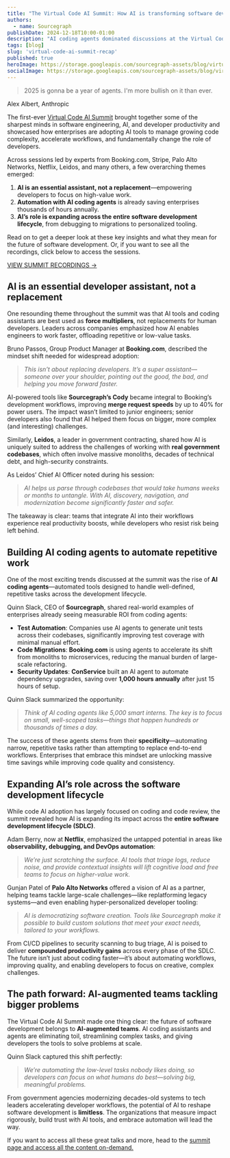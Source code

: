 ```yaml
---
title: "The Virtual Code AI Summit: How AI is transforming software development at scale"
authors:
  - name: Sourcegraph
publishDate: 2024-12-18T10:00-01:00
description: "AI coding agents dominated discussions at the Virtual Code AI Summit, where industry leaders shared how AI tools are revolutionizing software development through automation, workflow acceleration, and developer empowerment."
tags: [blog]
slug: 'virtual-code-ai-summit-recap'
published: true
heroImage: https://storage.googleapis.com/sourcegraph-assets/blog/virtual-code-ai-summit-recap/ai-summit-og.png
socialImage: https://storage.googleapis.com/sourcegraph-assets/blog/virtual-code-ai-summit-recap/ai-summit-og.png
---
```


> 2025 is gonna be a year of agents. I'm more bullish on it than ever.

Alex Albert, Anthropic

The first-ever [Virtual Code AI Summit](https://events.codeaisummit.com/) brought together some of the sharpest minds in software engineering, AI, and developer productivity and showcased how enterprises are adopting AI tools to manage growing code complexity, accelerate workflows, and fundamentally change the role of developers.

Across sessions led by experts from Booking.com, Stripe, Palo Alto Networks, Netflix, Leidos, and many others, a few overarching themes emerged:

1. **AI is an essential assistant, not a replacement**—empowering developers to focus on high-value work.
2. **Automation with AI coding agents** is already saving enterprises thousands of hours annually.
3. **AI’s role is expanding across the entire software development lifecycle**, from debugging to migrations to personalized tooling.

Read on to get a deeper look at these key insights and what they mean for the future of software development. Or, if you want to see all the recordings, click below to access the sessions.

[VIEW SUMMIT RECORDINGS ->](https://events.codeaisummit.com/)

## **AI is an essential developer assistant, not a replacement**

One resounding theme throughout the summit was that AI tools and coding assistants are best used as **force multipliers**, not replacements for human developers. Leaders across companies emphasized how AI enables engineers to work faster, offloading repetitive or low-value tasks.

Bruno Passos, Group Product Manager at **Booking.com**, described the mindset shift needed for widespread adoption:

> *This isn’t about replacing developers. It’s a super assistant—someone over your shoulder, pointing out the good, the bad, and helping you move forward faster.*

AI-powered tools like **Sourcegraph’s Cody** became integral to Booking’s development workflows, improving **merge request speeds** by up to 40% for power users. The impact wasn’t limited to junior engineers; senior developers also found that AI helped them focus on bigger, more complex (and interesting) challenges.

Similarly, **Leidos**, a leader in government contracting, shared how AI is uniquely suited to address the challenges of working with **real government codebases**, which often involve massive monoliths, decades of technical debt, and high-security constraints.

As Leidos’ Chief AI Officer noted during his session:

> *AI helps us parse through codebases that would take humans weeks or months to untangle. With AI, discovery, navigation, and modernization become significantly faster and safer.*

The takeaway is clear: teams that integrate AI into their workflows experience real productivity boosts, while developers who resist risk being left behind.

## **Building AI coding agents to automate repetitive work**

One of the most exciting trends discussed at the summit was the rise of **AI coding agents**—automated tools designed to handle well-defined, repetitive tasks across the development lifecycle.

Quinn Slack, CEO of **Sourcegraph**, shared real-world examples of enterprises already seeing measurable ROI from coding agents:

* **Test Automation**: Companies use AI agents to generate unit tests across their codebases, significantly improving test coverage with minimal manual effort.
* **Code Migrations**: **Booking.com** is using agents to accelerate its shift from monoliths to microservices, reducing the manual burden of large-scale refactoring.
* **Security Updates**: **ConService** built an AI agent to automate dependency upgrades, saving over **1,000 hours annually** after just 15 hours of setup.

Quinn Slack summarized the opportunity:

> *Think of AI coding agents like 5,000 smart interns. The key is to focus on small, well-scoped tasks—things that happen hundreds or thousands of times a day.*

The success of these agents stems from their **specificity**—automating narrow, repetitive tasks rather than attempting to replace end-to-end workflows. Enterprises that embrace this mindset are unlocking massive time savings while improving code quality and consistency.

## **Expanding AI’s role across the software development lifecycle**

While code AI adoption has largely focused on coding and code review, the summit revealed how AI is expanding its impact across the **entire software development lifecycle (SDLC)**.

Adam Berry, now at **Netflix**, emphasized the untapped potential in areas like **observability, debugging, and DevOps automation**:

> *We’re just scratching the surface. AI tools that triage logs, reduce noise, and provide contextual insights will lift cognitive load and free teams to focus on higher-value work.*

Gunjan Patel of **Palo Alto Networks** offered a vision of AI as a partner, helping teams tackle large-scale challenges—like replatforming legacy systems—and even enabling hyper-personalized developer tooling:

> *AI is democratizing software creation. Tools like Sourcegraph make it possible to build custom solutions that meet your exact needs, tailored to your workflows.*

From CI/CD pipelines to security scanning to bug triage, AI is poised to deliver **compounded productivity gains** across every phase of the SDLC. The future isn’t just about coding faster—it’s about automating workflows, improving quality, and enabling developers to focus on creative, complex challenges.

## **The path forward: AI-augmented teams tackling bigger problems**

The Virtual Code AI Summit made one thing clear: the future of software development belongs to **AI-augmented teams**. AI coding assistants and agents are eliminating toil, streamlining complex tasks, and giving developers the tools to solve problems at scale.

Quinn Slack captured this shift perfectly:

> *We’re automating the low-level tasks nobody likes doing, so developers can focus on what humans do best—solving big, meaningful problems.*

From government agencies modernizing decades-old systems to tech leaders accelerating developer workflows, the potential of AI to reshape software development is **limitless**. The organizations that measure impact rigorously, build trust with AI tools, and embrace automation will lead the way.

If you want to access all these great talks and more, head to the [summit page and access all the content on-demand.](https://events.codeaisummit.com/)
